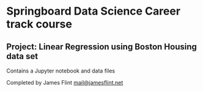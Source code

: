 # Springboard Data Science Career track course 
## Project: Linear Regression using Boston Housing data set

Contains a Jupyter notebook and data files

Completed by James Flint mail@jamesflint.net
